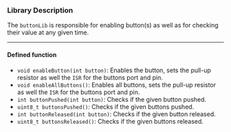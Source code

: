 ### Library Description
The `buttonLib` is responsible for enabling button(s) as well as for checking their value at any given time.


---
#### Defined function

- `void enableButton(int button)`: Enables the button, sets the pull-up resistor as well the `ISR` for the buttons port and pin.
- `void enableAllButtons()`: Enables all buttons, sets the pull-up resistor as well the `ISR` for the buttons port and pin.
- `int buttonPushed(int button)`: Checks if the given button pushed.
- `uint8_t buttonsPushed()`: Checks if the given buttons pushed.
- `int buttonReleased(int button)`: Checks if the given button released. 
- `uint8_t buttonsReleased()`: Checks if the given buttons released.